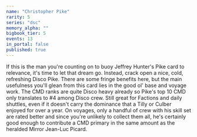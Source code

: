 ```yaml
---
name: "Christopher Pike"
rarity: 5
series: "dsc"
memory_alpha: ""
bigbook_tier: 5
events: 13
in_portal: false
published: true
---
```


If this is the man you're counting on to buoy Jeffrey Hunter's Pike card to relevance, it's time to let that dream go. Instead, crack open a nice, cold, refreshing Disco Pike. There are some fringe benefits here, but the main usefulness you'll glean from this card lies in the good ol' base and voyage work. The CMD ranks are quite Disco heavy already so Pike's top 10 CMD only translates to #4 among Disco crew. Still great for Factions and daily shuttles, even if it doesn't carry the dominance that a Tilly or Culber enjoyed for over a year. On voyages, only a handful of crew with his skill set are rated better and since you're unlikely to collect them all, he's certainly good enough to contribute a CMD primary in the same amount as the heralded Mirror Jean-Luc Picard.
